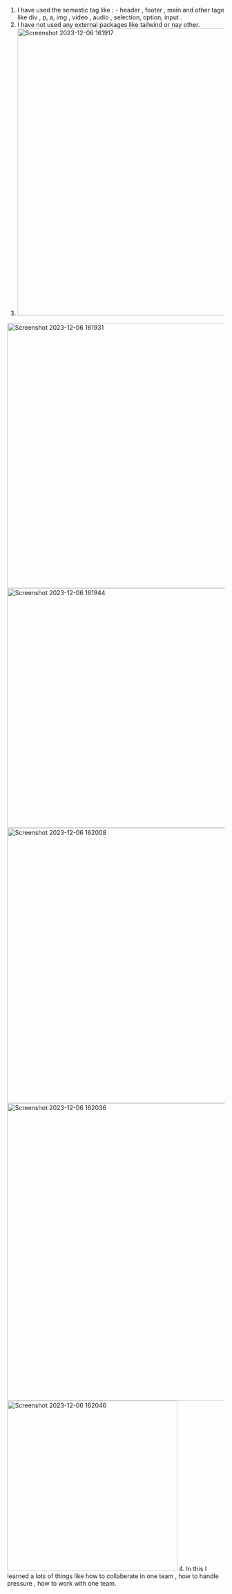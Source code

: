 1. I have used the semastic tag like : - header , footer , main and other tage like div , p, a, img , video , audio , selection, option, input .
2. I have not used any external packages like tailwind or nay other.
3. <img width="665" alt="Screenshot 2023-12-06 161917" src="https://github.com/greatlalbabu/Bikaner-wala/assets/129668926/4c855970-fafb-4b64-8968-90c0be1884aa">
<img width="614" alt="Screenshot 2023-12-06 161931" src="https://github.com/greatlalbabu/Bikaner-wala/assets/129668926/23049a05-468d-409b-a438-657ef834cb79">
<img width="555" alt="Screenshot 2023-12-06 161944" src="https://github.com/greatlalbabu/Bikaner-wala/assets/129668926/d7b4ad5c-a50b-413e-81c0-fbaae6b577c3">
<img width="637" alt="Screenshot 2023-12-06 162008" src="https://github.com/greatlalbabu/Bikaner-wala/assets/129668926/1e1d1511-8803-4e33-8517-51ff4ee77f07">
<img width="689" alt="Screenshot 2023-12-06 162036" src="https://github.com/greatlalbabu/Bikaner-wala/assets/129668926/d67b7739-61b9-423e-8644-3b09144523f2">
<img width="394" alt="Screenshot 2023-12-06 162046" src="https://github.com/greatlalbabu/Bikaner-wala/assets/129668926/2e18fa98-3a7f-415b-ad9a-6e1440968250">
4. In this I learned a lots of things like how to collaberate in one team , how to handle pressure , how to work with one team.
